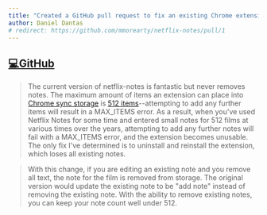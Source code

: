 ```yaml
---
title: "Created a GitHub pull request to fix an existing Chrome extension"
author: Daniel Dantas
# redirect: https://github.com/mmorearty/netflix-notes/pull/1
---
```


## [💻GitHub](https://github.com/mmorearty/netflix-notes/pull/1)

> The current version of netflix-notes is fantastic but never removes notes. The maximum amount of items an extension can place into [Chrome sync storage](https://developer.chrome.com/docs/extensions/reference/api/storage#property-sync) is [512 items](https://developer.chrome.com/docs/extensions/reference/api/storage#properties_4)--attempting to add any further items will result in a MAX_ITEMS error. As a result, when you've used Netflix Notes for some time and entered small notes for 512 films at various times over the years, attempting to add any further notes will fail with a MAX_ITEMS error, and the extension becomes unusable. The only fix I've determined is to uninstall and reinstall the extension, which loses all existing notes.

> With this change, if you are editing an existing note and you remove all text, the note for the film is removed from storage. The original version would update the existing note to be "add note" instead of removing the existing note. With the ability to remove existing notes, you can keep your note count well under 512.
